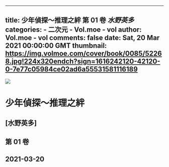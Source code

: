 
---
title: 少年偵探～推理之絆 第 01 卷 _水野英多_
categories: 
    - 二次元
    - Vol.moe - vol
author: Vol.moe - vol
comments: false
date: Sat, 20 Mar 2021 00:00:00 GMT
thumbnail: https://img.volmoe.com/cover/book/0085/52268.jpg!224x320endch?sign=1616242120-42120-0-7e77c05984ce02ad6a55531581116189
---

<div>   
<img src="https://img.volmoe.com/cover/book/0085/52268.jpg!224x320endch?sign=1616242120-42120-0-7e77c05984ce02ad6a55531581116189" referrerpolicy="no-referrer">
            <h1>少年偵探～推理之絆</h1>
            <h2>[水野英多]</h2>
            <h2>第 01 卷</h2>
            <h2>2021-03-20</h2>  
</div>
            